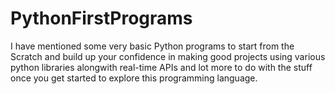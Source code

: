 # PythonFirstPrograms

I have mentioned some very basic Python programs to start from the Scratch and build up your confidence in making good projects using various python libraries alongwith real-time APIs and lot more to do with the stuff once you get started to explore this programming language.
